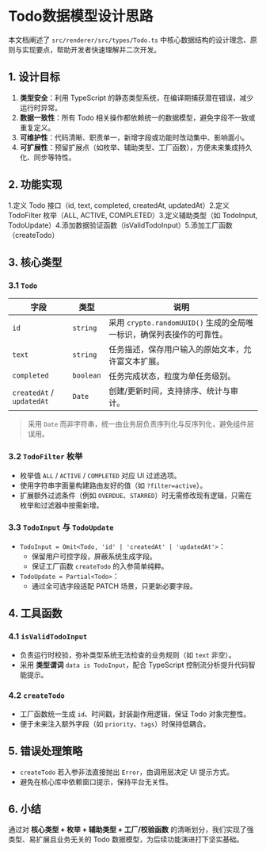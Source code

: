# Todo数据模型设计思路

本文档阐述了 `src/renderer/src/types/Todo.ts` 中核心数据结构的设计理念、原则与实现要点，帮助开发者快速理解并二次开发。

## 1. 设计目标

1. **类型安全**：利用 TypeScript 的静态类型系统，在编译期捕获潜在错误，减少运行时异常。
2. **数据一致性**：所有 Todo 相关操作都依赖统一的数据模型，避免字段不一致或重复定义。
3. **可维护性**：代码清晰、职责单一，新增字段或功能时改动集中、影响面小。
4. **可扩展性**：预留扩展点（如枚举、辅助类型、工厂函数），方便未来集成持久化、同步等特性。

## 2. 功能实现

1.定义 Todo 接口（id, text, completed, createdAt, updatedAt）2.定义 TodoFilter 枚举（ALL, ACTIVE, COMPLETED）3.定义辅助类型（如 TodoInput, TodoUpdate）4.添加数据验证函数（isValidTodoInput）5.添加工厂函数（createTodo）

## 3. 核心类型

### 3.1 `Todo`

| 字段                      | 类型      | 说明                                                                  |
| ------------------------- | --------- | --------------------------------------------------------------------- |
| `id`                      | `string`  | 采用 `crypto.randomUUID()` 生成的全局唯一标识，确保列表操作的可靠性。 |
| `text`                    | `string`  | 任务描述，保存用户输入的原始文本，允许富文本扩展。                    |
| `completed`               | `boolean` | 任务完成状态，粒度为单任务级别。                                      |
| `createdAt` / `updatedAt` | `Date`    | 创建/更新时间，支持排序、统计与审计。                                 |

> 采用 `Date` 而非字符串，统一由业务层负责序列化与反序列化，避免组件层误用。

### 3.2 `TodoFilter` 枚举

- 枚举值 `ALL` / `ACTIVE` / `COMPLETED` 对应 UI 过滤选项。
- 使用字符串字面量构建路由友好的值（如 `?filter=active`）。
- 扩展额外过滤条件（例如 `OVERDUE`、`STARRED`）时无需修改现有逻辑，只需在枚举和过滤器中按需新增。

### 3.3 `TodoInput` 与 `TodoUpdate`

- `TodoInput = Omit<Todo, 'id' | 'createdAt' | 'updatedAt'>`：
  - 保留用户可控字段，屏蔽系统生成字段。
  - 保证工厂函数 `createTodo` 的入参简单纯粹。
- `TodoUpdate = Partial<Todo>`：
  - 通过全可选字段适配 PATCH 场景，只更新必要字段。

## 4. 工具函数

### 4.1 `isValidTodoInput`

- 负责运行时校验，弥补类型系统无法检查的业务规则（如 `text` 非空）。
- 采用 **类型谓词** `data is TodoInput`，配合 TypeScript 控制流分析提升代码智能提示。

### 4.2 `createTodo`

- 工厂函数统一生成 `id`、时间戳，封装副作用逻辑，保证 Todo 对象完整性。
- 便于未来注入额外字段（如 `priority`、`tags`）时保持低耦合。

## 5. 错误处理策略

- `createTodo` 若入参非法直接抛出 `Error`，由调用层决定 UI 提示方式。
- 避免在核心库中依赖窗口提示，保持平台无关性。

## 6. 小结

通过对 **核心类型 + 枚举 + 辅助类型 + 工厂/校验函数** 的清晰划分，我们实现了强类型、易扩展且业务无关的 Todo 数据模型，为后续功能演进打下坚实基础。
